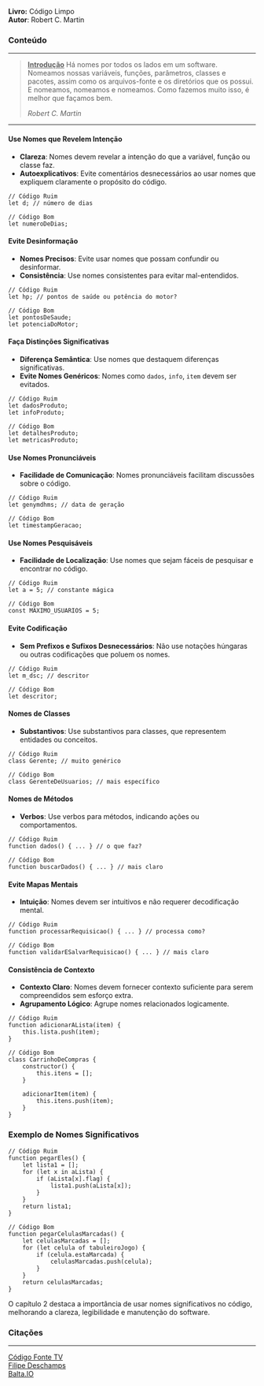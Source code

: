 **Livro:** Código Limpo <br>
**Autor**: Robert C. Martin

### Conteúdo
----------------
> <u><b>Introdução</b></u>
> Há nomes por todos os lados em um software. Nomeamos nossas variáveis, funções, parâmetros, classes e pacotes, assim como os arquivos-fonte e os diretórios que os possui. E nomeamos, nomeamos e nomeamos. Como fazemos muito isso, é melhor que façamos bem. 
>
>  *Robert C. Martin*
---
#### Use Nomes que Revelem Intenção

- **Clareza**: Nomes devem revelar a intenção do que a variável, função ou classe faz.
- **Autoexplicativos**: Evite comentários desnecessários ao usar nomes que expliquem claramente o propósito do código.

```JS
// Código Ruim
let d; // número de dias

// Código Bom
let numeroDeDias;
```
#### Evite Desinformação

- **Nomes Precisos**: Evite usar nomes que possam confundir ou desinformar.
- **Consistência**: Use nomes consistentes para evitar mal-entendidos.

```JS
// Código Ruim
let hp; // pontos de saúde ou potência do motor?

// Código Bom
let pontosDeSaude;
let potenciaDoMotor;
```

#### Faça Distinções Significativas

- **Diferença Semântica**: Use nomes que destaquem diferenças significativas.
- **Evite Nomes Genéricos**: Nomes como `dados`, `info`, `item` devem ser evitados.

```JS
// Código Ruim
let dadosProduto;
let infoProduto;

// Código Bom
let detalhesProduto;
let metricasProduto;
```

#### Use Nomes Pronunciáveis

- **Facilidade de Comunicação**: Nomes pronunciáveis facilitam discussões sobre o código.

```JS
// Código Ruim
let genymdhms; // data de geração

// Código Bom
let timestampGeracao;
```

#### Use Nomes Pesquisáveis

- **Facilidade de Localização**: Use nomes que sejam fáceis de pesquisar e encontrar no código.

```JS
// Código Ruim
let a = 5; // constante mágica

// Código Bom
const MAXIMO_USUARIOS = 5;
```

#### Evite Codificação

- **Sem Prefixos e Sufixos Desnecessários**: Não use notações húngaras ou outras codificações que poluem os nomes.

```JS
// Código Ruim
let m_dsc; // descritor

// Código Bom
let descritor;
```

#### Nomes de Classes

- **Substantivos**: Use substantivos para classes, que representem entidades ou conceitos.

```JS
// Código Ruim
class Gerente; // muito genérico

// Código Bom
class GerenteDeUsuarios; // mais específico
```

#### Nomes de Métodos

- **Verbos**: Use verbos para métodos, indicando ações ou comportamentos.

```JS
// Código Ruim
function dados() { ... } // o que faz?

// Código Bom
function buscarDados() { ... } // mais claro
```

#### Evite Mapas Mentais

- **Intuição**: Nomes devem ser intuitivos e não requerer decodificação mental.

```JS
// Código Ruim
function processarRequisicao() { ... } // processa como?

// Código Bom
function validarESalvarRequisicao() { ... } // mais claro
```

#### Consistência de Contexto

- **Contexto Claro**: Nomes devem fornecer contexto suficiente para serem compreendidos sem esforço extra.
- **Agrupamento Lógico**: Agrupe nomes relacionados logicamente.

```JS
// Código Ruim
function adicionarALista(item) {
    this.lista.push(item);
}

// Código Bom
class CarrinhoDeCompras {
    constructor() {
        this.itens = [];
    }
    
    adicionarItem(item) {
        this.itens.push(item);
    }
}

```
### Exemplo de Nomes Significativos

```JS
// Código Ruim
function pegarEles() {
    let lista1 = [];
    for (let x in aLista) {
        if (aLista[x].flag) {
            lista1.push(aLista[x]);
        }
    }
    return lista1;
}

// Código Bom
function pegarCelulasMarcadas() {
    let celulasMarcadas = [];
    for (let celula of tabuleiroJogo) {
        if (celula.estaMarcada) {
            celulasMarcadas.push(celula);
        }
    }
    return celulasMarcadas;
}
```

O capítulo 2 destaca a importância de usar nomes significativos no código, melhorando a clareza, legibilidade e manutenção do software.

### Citações
---------

[Código Fonte TV](https://www.youtube.com/watch?v=O5aWwBXPoh4&list=PLVc5bWuiFQ8H5P-7QB1_3LOJkOZNMnnpg) <br>
[Filipe Deschamps](https://www.youtube.com/watch?v=kw3H7nj9kc4) <br>
[Balta.IO](https://www.youtube.com/watch?v=tfli894kV68&list=PLHlHvK2lnJnfGR8aVpTybsUEFuARZH40U) <br>